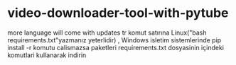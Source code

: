 # video-downloader-tool-with-pytube 
more language will come with updates
tr
komut satırına Linux("bash requirements.txt"yazmanız yeterlidir) ,
Windows isletim sistemlerinde pip install -r komutu calismazsa paketleri
requirements.txt dosyasinin içindeki komutlari kullanarak indirin
